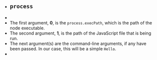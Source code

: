 - ## `process`
-
- The first argument, **0**, is the `process.execPath`, which is the path of the node executable.
- The second argument, **1**, is the path of the JavaScript file that is being run.
- The next argument(s) are the command-line arguments, if any have been passed. In our case, this will be a simple `Hello`.
-